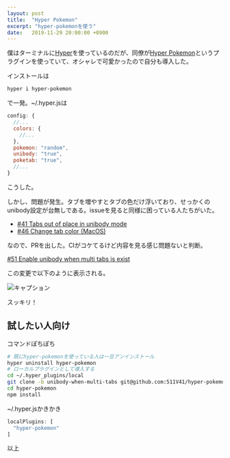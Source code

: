```yaml
---
layout: post
title:  "Hyper Pokemon"
excerpt: "hyper-pokemonを使う"
date:   2019-11-29 20:00:00 +0900
---
```


僕はターミナルに[Hyper](https://hyper.is/)を使っているのだが、同僚が[Hyper Pokemon](https://github.com/klaussinani/hyper-pokemon)というプラグインを使っていて、オシャレで可愛かったので自分も導入した。

インストールは

```sh
hyper i hyper-pokemon
```

で一発。~/.hyper.jsは

```js
config: {
  //...
  colors: {
    //...
  },
  pokemon: "random",
  unibody: "true",
  poketab: "true",
  //...
}
```

こうした。

しかし、問題が発生。タブを増やすとタブの色だけ浮いており、せっかくのunibody設定が台無しである。issueを見ると同様に困っている人たちがいた。

- [#41 Tabs out of place in unibody mode](https://github.com/klaussinani/hyper-pokemon/issues/41)
- [#46 Change tab color (MacOS)](https://github.com/klaussinani/hyper-pokemon/issues/46)

なので、PRを出した。CIがコケてるけど内容を見る感じ問題ないと判断。

[#51 Enable unibody when multi tabs is exist](https://github.com/klaussinani/hyper-pokemon/pull/51)

この変更で以下のように表示される。

![キャプション]({{site.baseurl}}/images/ss-2019-11-29.png)

スッキリ！

## 試したい人向け

コマンドぽちぽち

```sh
# 既にhyper-pokemonを使っている人は一旦アンインストール
hyper uninstall hyper-pokemon
# ローカルプラグインとして導入する
cd ~/.hyper_plugins/local
git clone -b unibody-when-multi-tabs git@github.com:511V41/hyper-pokemon.git
cd hyper-pokemon
npm install
```

~/.hyper.jsかきかき

```js
localPlugins: [
  "hyper-pokemon"
]
```

以上
